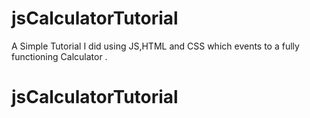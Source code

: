 # jsCalculatorTutorial
A Simple Tutorial I did using JS,HTML and CSS which events to a fully functioning Calculator .
# jsCalculatorTutorial
